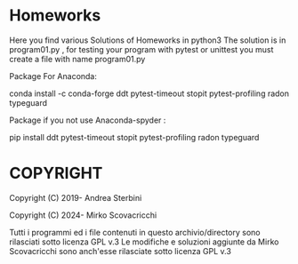 # Homeworks
Here you find various Solutions of Homeworks in python3
The solution is in program01.py , for testing your program with pytest or unittest you must create a file with name program01.py

Package For Anaconda: 

conda install -c conda-forge ddt pytest-timeout stopit pytest-profiling radon typeguard

Package if you not use Anaconda-spyder :

pip install ddt pytest-timeout stopit pytest-profiling radon typeguard


COPYRIGHT
=========
Copyright (C) 2019- Andrea Sterbini
    
					
Copyright (C) 2024-  Mirko Scovacricchi

Tutti i programmi ed i file contenuti in questo archivio/directory sono rilasciati sotto licenza GPL v.3
Le modifiche e soluzioni aggiunte da Mirko Scovacricchi sono anch'esse rilasciate sotto licenza GPL v.3
